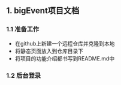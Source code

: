 ## 1. bigEvent项目文档

### 1.1 准备工作

- 在github上新建一个远程仓库并克隆到本地
- 将静态页面放入到仓库目录下
- 将项目的功能介绍都书写到README.md中

### 1.2 后台登录